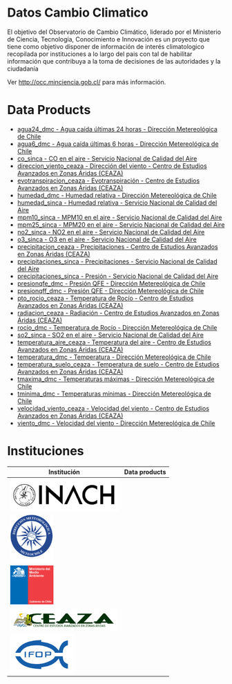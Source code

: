 # Datos Cambio Climatico

El objetivo del Observatorio de Cambio Climático, liderado por el Ministerio de Ciencia, Tecnología, Conocimiento e Innovación es un proyecto que tiene como objetivo disponer de información de interés climatologico recopilada por instituciones a lo largo del pais con tal de habilitar información que contribuya a la toma de decisiones de las autoridades y la ciudadanía

Ver http://occ.minciencia.gob.cl/ para más información.

# Data Products

- [agua24_dmc - Agua caída últimas 24 horas - Dirección Metereológica de Chile](output/agua24_dmc) 
- [agua6_dmc - Agua caída últimas 6 horas - Dirección Metereológica de Chile](output/agua6_dmc) 
- [co_sinca - CO en el aire - Servicio Nacional de Calidad del Aire](output/co_sinca) 
- [direccion_viento_ceaza - Dirección del viento - Centro de Estudios Avanzados en Zonas Áridas (CEAZA)](output/direccion_viento_ceaza) 
- [evotranspiracion_ceaza - Evotranspiración - Centro de Estudios Avanzados en Zonas Áridas (CEAZA)](output/evotranspiracion_ceaza) 
- [humedad_dmc - Humedad relativa - Dirección Metereológica de Chile](output/humedad_dmc) 
- [humedad_sinca - Humedad relativa - Servicio Nacional de Calidad del Aire](output/humedad_sinca) 
- [mpm10_sinca - MPM10 en el aire - Servicio Nacional de Calidad del Aire](output/mpm10_sinca) 
- [mpm25_sinca - MPM20 en el aire - Servicio Nacional de Calidad del Aire](output/mpm25_sinca) 
- [no2_sinca - NO2 en el aire - Servicio Nacional de Calidad del Aire](output/no2_sinca) 
- [o3_sinca - O3 en el aire - Servicio Nacional de Calidad del Aire](output/o3_sinca) 
- [precipitacion_ceaza - Precipitaciones - Centro de Estudios Avanzados en Zonas Áridas (CEAZA)](output/precipitacion_ceaza) 
- [precipitaciones_sinca - Precipitaciones - Servicio Nacional de Calidad del Aire](output/precipitaciones_sinca) 
- [precipitaciones_sinca - Presión - Servicio Nacional de Calidad del Aire](output/precipitaciones_sinca) 
- [presionqfe_dmc - Presión QFE - Dirección Metereológica de Chile](output/presionqfe_dmc) 
- [presionqff_dmc - Presión QFE - Dirección Metereológica de Chile](output/presionqff_dmc) 
- [pto_rocio_ceaza - Temperatura de Rocío - Centro de Estudios Avanzados en Zonas Áridas (CEAZA)](output/pto_rocio_ceaza) 
- [radiacion_ceaza - Radiación - Centro de Estudios Avanzados en Zonas Áridas (CEAZA)](output/radiacion_ceaza) 
- [rocio_dmc - Temperatura de Rocío - Dirección Metereológica de Chile](output/rocio_dmc) 
- [so2_sinca - SO2 en el aire - Servicio Nacional de Calidad del Aire](output/so2_sinca) 
- [temperatura_aire_ceaza - Temperatura del aire - Centro de Estudios Avanzados en Zonas Áridas (CEAZA)](output/temperatura_aire_ceaza) 
- [temperatura_dmc - Temperatura - Dirección Metereológica de Chile](output/temperatura_dmc) 
- [temperatura_suelo_ceaza - Temperatura de suelo - Centro de Estudios Avanzados en Zonas Áridas (CEAZA)](output/temperatura_suelo_ceaza) 
- [tmaxima_dmc - Temperaturas máximas - Dirección Metereológica de Chile](output/tmaxima_dmc) 
- [tminima_dmc - Temperaturas mínimas - Dirección Metereológica de Chile](output/tminima_dmc) 
- [velocidad_viento_ceaza - Velocidad del viento - Centro de Estudios Avanzados en Zonas Áridas (CEAZA)](output/velocidad_viento_ceaza) 
- [viento_dmc - Velocidad del viento - Dirección Metereológica de Chile](output/viento_dmc) 


# Instituciones
| Institución  | Data products |
| ------------- | ------------- |
| <a href="https://www.inach.cl/inach/" target="_blank"><img src="doc/INACH.png" alt="INACH" style="max-width: 250px;"></a>  |  |
| <a href="https://climatologia.meteochile.gob.cl/" target="_blank"><img src="doc/DMC.png" alt="Dirección Meteorologica" style="max-width: 100px;"></a>|  |
|<a href="https://sinca.mma.gob.cl/" target="_blank"><img src="doc/MMA.png" alt="Ministerio de Medio Ambiente" style="max-width: 100px;"></a> | |
| <a href="http://www.ceaza.cl/" target="_blank"><img src="doc/CEAZA_banner.png" alt="CEAZA" style="max-width: 250px;"></a> | |
| <a href="http://www.ifop.cl/" target="_blank"><img src="doc/ifop.png" alt="IFOP" style="max-width: 150px;"></a> | |